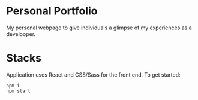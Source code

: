 # Personal Portfolio

My personal webpage to give individuals a glimpse of my experiences as a develooper. 

# Stacks

Application uses React and CSS/Sass for the front end.
To get started:

```
npm i
npm start
```
